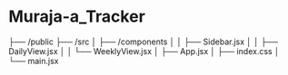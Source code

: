 # Muraja-a_Tracker


├── /public
├── /src
│   ├── /components
│   │   ├── Sidebar.jsx
│   │   ├── DailyView.jsx
│   │   └── WeeklyView.jsx
│   ├── App.jsx
│   ├── index.css
│   └── main.jsx
